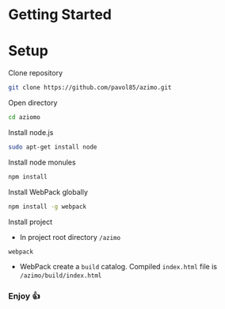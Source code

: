 # Getting Started

# Setup

Clone repository
```bash
git clone https://github.com/pavol85/azimo.git
```

Open directory

```bash
cd aziomo
```

Install node.js
```bash
sudo apt-get install node
```

Install node monules
```bash
npm install
```

Install WebPack globally
```bash
npm install -g webpack
```

Install project
* In project root directory `/azimo`
```bash
webpack
```
* WebPack create a `build` catalog. Compiled `index.html` file is `/azimo/build/index.html`

### Enjoy :+1:
